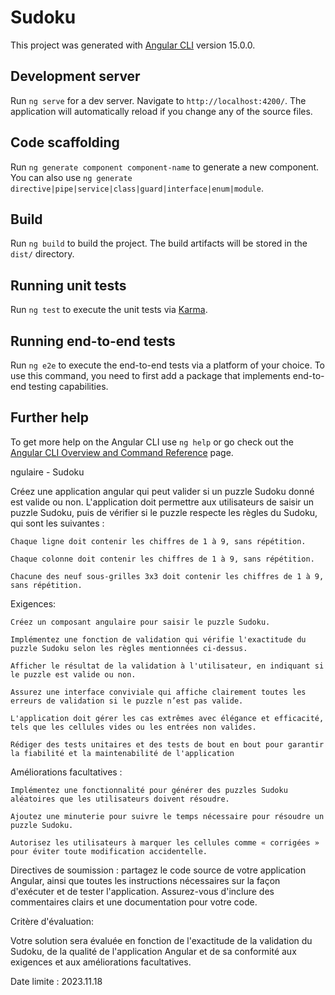 # Sudoku

This project was generated with [Angular CLI](https://github.com/angular/angular-cli) version 15.0.0.

## Development server

Run `ng serve` for a dev server. Navigate to `http://localhost:4200/`. The application will automatically reload if you change any of the source files.

## Code scaffolding

Run `ng generate component component-name` to generate a new component. You can also use `ng generate directive|pipe|service|class|guard|interface|enum|module`.

## Build

Run `ng build` to build the project. The build artifacts will be stored in the `dist/` directory.

## Running unit tests

Run `ng test` to execute the unit tests via [Karma](https://karma-runner.github.io).

## Running end-to-end tests

Run `ng e2e` to execute the end-to-end tests via a platform of your choice. To use this command, you need to first add a package that implements end-to-end testing capabilities.

## Further help

To get more help on the Angular CLI use `ng help` or go check out the [Angular CLI Overview and Command Reference](https://angular.io/cli) page.




ngulaire - Sudoku

Créez une application angular qui peut valider si un puzzle Sudoku donné est valide ou non. L'application doit permettre aux utilisateurs de saisir un puzzle Sudoku, puis de vérifier si le puzzle respecte les règles du Sudoku, qui sont les suivantes :

    Chaque ligne doit contenir les chiffres de 1 à 9, sans répétition.

    Chaque colonne doit contenir les chiffres de 1 à 9, sans répétition.

    Chacune des neuf sous-grilles 3x3 doit contenir les chiffres de 1 à 9, sans répétition.

Exigences:

    Créez un composant angulaire pour saisir le puzzle Sudoku.

    Implémentez une fonction de validation qui vérifie l'exactitude du puzzle Sudoku selon les règles mentionnées ci-dessus.

    Afficher le résultat de la validation à l'utilisateur, en indiquant si le puzzle est valide ou non.

    Assurez une interface conviviale qui affiche clairement toutes les erreurs de validation si le puzzle n’est pas valide.

    L'application doit gérer les cas extrêmes avec élégance et efficacité, tels que les cellules vides ou les entrées non valides.

    Rédiger des tests unitaires et des tests de bout en bout pour garantir la fiabilité et la maintenabilité de l'application

Améliorations facultatives :

    Implémentez une fonctionnalité pour générer des puzzles Sudoku aléatoires que les utilisateurs doivent résoudre.

    Ajoutez une minuterie pour suivre le temps nécessaire pour résoudre un puzzle Sudoku.

    Autorisez les utilisateurs à marquer les cellules comme « corrigées » pour éviter toute modification accidentelle.

Directives de soumission : partagez le code source de votre application Angular, ainsi que toutes les instructions nécessaires sur la façon d'exécuter et de tester l'application. Assurez-vous d'inclure des commentaires clairs et une documentation pour votre code.

Critère d'évaluation:

Votre solution sera évaluée en fonction de l'exactitude de la validation du Sudoku, de la qualité de l'application Angular et de sa conformité aux exigences et aux améliorations facultatives.

Date limite : 2023.11.18